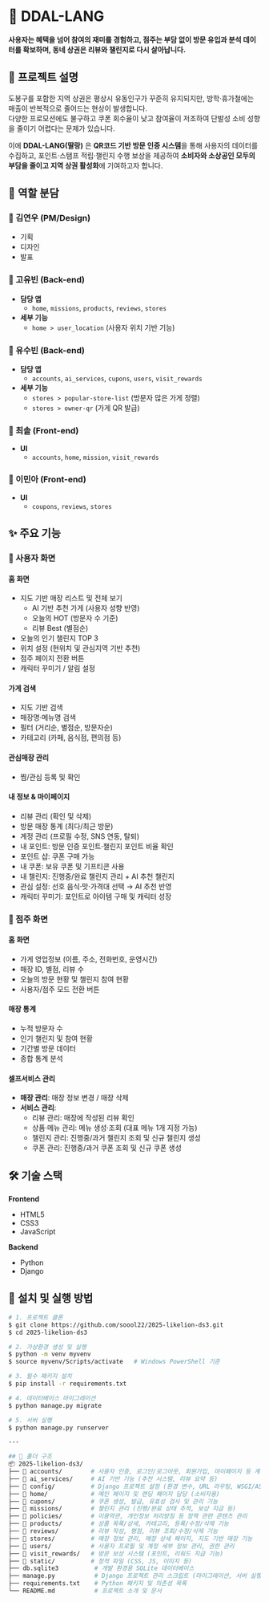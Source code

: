 # 📌 DDAL-LANG  

**사용자는 혜택을 넘어 참여의 재미를 경험하고, 점주는 부담 없이 방문 유입과 분석 데이터를 확보하며, 동네 상권은 리뷰와 챌린지로 다시 살아납니다.**


## 📖 프로젝트 설명  

도봉구를 포함한 지역 상권은 평상시 유동인구가 꾸준히 유지되지만, 방학·휴가철에는 매출이 반복적으로 줄어드는 현상이 발생합니다.  
다양한 프로모션에도 불구하고 쿠폰 회수율이 낮고 참여율이 저조하여 단발성 소비 성향을 줄이기 어렵다는 문제가 있습니다.  

이에 **DDAL-LANG(딸랑)** 은 **QR코드 기반 방문 인증 시스템**을 통해 사용자의 데이터를 수집하고, 포인트·스탬프 적립·챌린지 수행 보상을 제공하여 **소비자와 소상공인 모두의 부담을 줄이고 지역 상권 활성화**에 기여하고자 합니다.  


## 👥 역할 분담  

### 🦁 김연우 (PM/Design)  
- 기획  
- 디자인  
- 발표  


### 🦁 고유빈 (Back-end)  
- **담당 앱**  
  - `home`, `missions`, `products`, `reviews`, `stores`  
- **세부 기능**  
  - `home > user_location` (사용자 위치 기반 기능)  


### 🦁 유수빈 (Back-end)  
- **담당 앱**  
  - `accounts`, `ai_services`, `cupons`, `users`, `visit_rewards`  
- **세부 기능**  
  - `stores > popular-store-list` (방문자 많은 가게 정렬)  
  - `stores > owner-qr` (가게 QR 발급)  


### 🦁 최솔 (Front-end)  
- **UI**  
  - `accounts`, `home`, `mission`, `visit_rewards`  


### 🦁 이민아 (Front-end)  
- **UI**  
  - `coupons`, `reviews`, `stores`


## ✨ 주요 기능  

### 👤 사용자 화면  

#### 홈 화면  
- 지도 기반 매장 리스트 및 전체 보기  
  - AI 기반 추천 가게 (사용자 성향 반영)  
  - 오늘의 HOT (방문자 수 기준)  
  - 리뷰 Best (별점순)  
- 오늘의 인기 챌린지 TOP 3  
- 위치 설정 (현위치 및 관심지역 기반 추천)  
- 점주 페이지 전환 버튼  
- 캐릭터 꾸미기 / 알림 설정  

#### 가게 검색  
- 지도 기반 검색  
- 매장명·메뉴명 검색  
- 필터 (거리순, 별점순, 방문자순)  
- 카테고리 (카페, 음식점, 편의점 등)  

#### 관심매장 관리  
- 찜/관심 등록 및 확인  

#### 내 정보 & 마이페이지  
- 리뷰 관리 (확인 및 삭제)  
- 방문 매장 통계 (최다/최근 방문)  
- 계정 관리 (프로필 수정, SNS 연동, 탈퇴)  
- 내 포인트: 방문 인증 포인트·챌린지 포인트 비율 확인  
- 포인트 샵: 쿠폰 구매 가능  
- 내 쿠폰: 보유 쿠폰 및 기프티콘 사용  
- 내 챌린지: 진행중/완료 챌린지 관리 + AI 추천 챌린지  
- 관심 설정: 선호 음식·맛·가격대 선택 → AI 추천 반영  
- 캐릭터 꾸미기: 포인트로 아이템 구매 및 캐릭터 성장  


### 🏪 점주 화면  

#### 홈 화면  
- 가게 영업정보 (이름, 주소, 전화번호, 운영시간)  
- 매장 ID, 별점, 리뷰 수  
- 오늘의 방문 현황 및 챌린지 참여 현황  
- 사용자/점주 모드 전환 버튼  

#### 매장 통계  
- 누적 방문자 수  
- 인기 챌린지 및 참여 현황  
- 기간별 방문 데이터  
- 종합 통계 분석  

#### 셀프서비스 관리  
- **매장 관리**: 매장 정보 변경 / 매장 삭제  
- **서비스 관리**:  
  - 리뷰 관리: 매장에 작성된 리뷰 확인  
  - 상품·메뉴 관리: 메뉴 생성·조회 (대표 메뉴 1개 지정 가능)  
  - 챌린지 관리: 진행중/과거 챌린지 조회 및 신규 챌린지 생성  
  - 쿠폰 관리: 진행중/과거 쿠폰 조회 및 신규 쿠폰 생성  


## 🛠 기술 스택  

**Frontend**  
- HTML5  
- CSS3  
- JavaScript  

**Backend**  
- Python  
- Django  

## 🚀 설치 및 실행 방법  

```bash
# 1. 프로젝트 클론
$ git clone https://github.com/soool22/2025-likelion-ds3.git
$ cd 2025-likelion-ds3

# 2. 가상환경 생성 및 실행
$ python -m venv myvenv
$ source myvenv/Scripts/activate   # Windows PowerShell 기준

# 3. 필수 패키지 설치
$ pip install -r requirements.txt

# 4. 데이터베이스 마이그레이션
$ python manage.py migrate

# 5. 서버 실행
$ python manage.py runserver

---

## 📁 폴더 구조
📦 2025-likelion-ds3/
├── 📁 accounts/        # 사용자 인증, 로그인/로그아웃, 회원가입, 마이페이지 등 계정 관련 기능
├── 📁 ai_services/     # AI 기반 기능 (추천 시스템, 리뷰 요약 등)
├── 📁 config/          # Django 프로젝트 설정 (환경 변수, URL 라우팅, WSGI/ASGI 등)
├── 📁 home/            # 메인 페이지 및 랜딩 페이지 담당 (소비자용)
├── 📁 cupons/          # 쿠폰 생성, 발급, 유효성 검사 및 관리 기능
├── 📁 missions/        # 챌린지 관리 (진행/완료 상태 추적, 보상 지급 등)
├── 📁 policies/        # 이용약관, 개인정보 처리방침 등 정책 관련 콘텐츠 관리
├── 📁 products/        # 상품 목록/상세, 카테고리, 등록/수정/삭제 기능
├── 📁 reviews/         # 리뷰 작성, 평점, 리뷰 조회/수정/삭제 기능
├── 📁 stores/          # 매장 정보 관리, 매장 상세 페이지, 지도 기반 매장 기능
├── 📁 users/           # 사용자 프로필 및 계정 세부 정보 관리, 권한 관리
├── 📁 visit_rewards/   # 방문 보상 시스템 (포인트, 리워드 지급 기능)
├── 📁 static/          # 정적 파일 (CSS, JS, 이미지 등)
├── db.sqlite3          # 개발 환경용 SQLite 데이터베이스
├── manage.py           # Django 프로젝트 관리 스크립트 (마이그레이션, 서버 실행 등)
├── requirements.txt    # Python 패키지 및 의존성 목록
└── README.md           # 프로젝트 소개 및 문서
